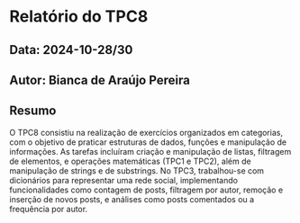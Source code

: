 # Relatório do TPC8
## Data: 2024-10-28/30
## Autor: Bianca de Araújo Pereira

## Resumo
O TPC8 consistiu na realização de exercícios organizados em categorias, com o objetivo de praticar estruturas de dados, funções e manipulação de informações. 
As tarefas incluíram criação e manipulação de listas, filtragem de elementos, e operações matemáticas (TPC1 e TPC2), além de manipulação de strings e de substrings. 
No TPC3, trabalhou-se com dicionários para representar uma rede social, implementando funcionalidades como contagem de posts, filtragem por autor, remoção e inserção de novos posts, e análises como posts comentados ou a frequência por autor. 